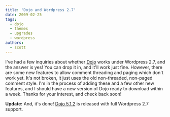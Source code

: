 ```yaml
---
title: 'Dojo and Wordpress 2.7'
date: 2009-02-25
tags:
  - dojo
  - themes
  - upgrades
  - wordpress
authors:
  - scott
---
```


I've had a few inquiries about whether [Dojo](https://wordpress.org/themes/dojo/) works under Wordpress 2.7, and the answer is yes! You can drop it in, and it'll work just fine. However, there are some new features to allow comment threading and paging which don't work yet. It's not broken, it just uses the old non-threaded, non-paged comment style. I'm in the process of adding these and a few other new features, and I should have a new version of Dojo ready to download within a week. Thanks for your interest, and check back soon!

**Update:** And, it's done! [Dojo 5.1.2](https://wordpress.org/themes/dojo/) is released with full Wordpress 2.7 support.
